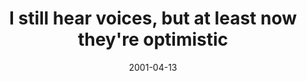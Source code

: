---
layout: base.njk
title : 'I still hear voices, but at least now they&#39;re optimistic' 
view_title : 'I still hear voices, but at least now they&#39;re optimistic' 
year : '2001' 
date : '2001-04-13' 
img_file : '/drawing/hearvoices.png' 
html_file : 'hearvoices' 
next_html : 'neveranything.html' 
year_order : '60' 
permalink : "title/{{html_file}}.html"
---